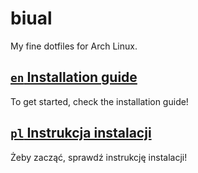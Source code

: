 # biual

My fine dotfiles for Arch Linux.

## [`en` Installation guide](en/install.md)
To get started, check the installation guide!

## [`pl` Instrukcja instalacji](pl/instalacja.md)
Żeby zacząć, sprawdź instrukcję instalacji!
